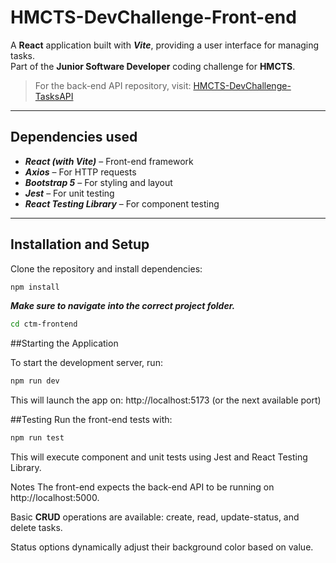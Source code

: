 # HMCTS-DevChallenge-Front-end

A **React** application built with **_Vite_**, providing a user interface for managing tasks.  
Part of the **Junior Software Developer** coding challenge for **HMCTS**.

> For the back-end API repository, visit: [HMCTS-DevChallenge-TasksAPI](https://github.com/YordanovDnA/HMCTS-DevChallenge-TasksAPI)

---

## Dependencies used

- **_React (with Vite)_** – Front-end framework
- **_Axios_** – For HTTP requests
- **_Bootstrap 5_** – For styling and layout
- **_Jest_** – For unit testing
- **_React Testing Library_** – For component testing

---

## Installation and Setup

Clone the repository and install dependencies:

```bash
npm install
```

**_Make sure to navigate into the correct project folder._**

```bash
cd ctm-frontend
```

##Starting the Application

To start the development server, run:

```bash
npm run dev

```

This will launch the app on:
http://localhost:5173 (or the next available port)

##Testing
Run the front-end tests with:

```bash
npm run test
```

This will execute component and unit tests using Jest and React Testing Library.

Notes
The front-end expects the back-end API to be running on http://localhost:5000.

Basic **CRUD** operations are available: create, read, update-status, and delete tasks.

Status options dynamically adjust their background color based on value.
